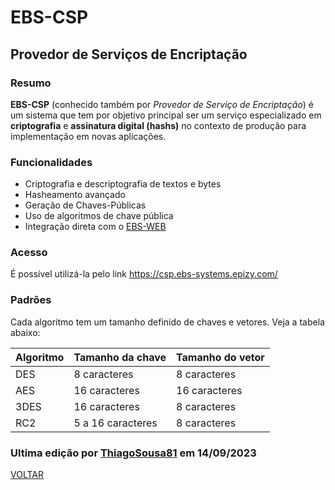 # EBS-CSP
## Provedor de Serviços de Encriptação

### Resumo
<b>EBS-CSP</b> (conhecido também por <i>Provedor de Serviço de Encriptação</i>) é um sistema que tem por objetivo principal ser um serviço especializado em <b>criptografia</b> e <b>assinatura digital (hashs)</b> no contexto de produção para implementação em novas aplicações.

### Funcionalidades
- Criptografia e descriptografia de textos e bytes
- Hasheamento avançado
- Geração de Chaves-Públicas
- Uso de algoritmos de chave pública
- Integração direta com o [EBS-WEB](https://github.com/EBS-Security-Systems/EBS-Docs/blob/main/docs/EBS-WEB.md)

### Acesso
É possível utilizá-la pelo link https://csp.ebs-systems.epizy.com/

### Padrões

Cada algoritmo tem um tamanho definido de chaves e vetores. Veja a tabela abaixo:

| Algoritmo | Tamanho da chave | Tamanho do vetor |
| --- | --- | --- |
| DES | 8 caracteres | 8 caracteres |
| AES | 16 caracteres | 16 caracteres |
| 3DES | 16 caracteres | 8 caracteres |
| RC2 | 5 a 16 caracteres | 8 caracteres |


### Ultima edição por [ThiagoSousa81](https://github.com/ThiagoSousa81/) em 14/09/2023

[VOLTAR](https://github.com/EBS-Security-Systems/EBS-Docs#readme)